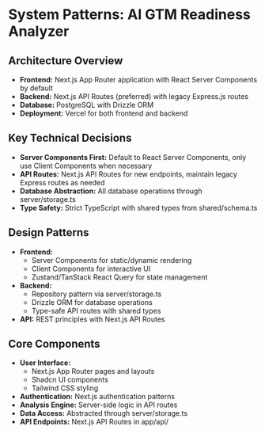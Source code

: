 # System Patterns: AI GTM Readiness Analyzer

## Architecture Overview
- **Frontend:** Next.js App Router application with React Server Components by default
- **Backend:** Next.js API Routes (preferred) with legacy Express.js routes
- **Database:** PostgreSQL with Drizzle ORM
- **Deployment:** Vercel for both frontend and backend

## Key Technical Decisions
- **Server Components First:** Default to React Server Components, only use Client Components when necessary
- **API Routes:** Next.js API Routes for new endpoints, maintain legacy Express routes as needed
- **Database Abstraction:** All database operations through server/storage.ts
- **Type Safety:** Strict TypeScript with shared types from shared/schema.ts

## Design Patterns
- **Frontend:**
  - Server Components for static/dynamic rendering
  - Client Components for interactive UI
  - Zustand/TanStack React Query for state management
- **Backend:**
  - Repository pattern via server/storage.ts
  - Drizzle ORM for database operations
  - Type-safe API routes with shared types
- **API:** REST principles with Next.js API Routes

## Core Components
- **User Interface:**
  - Next.js App Router pages and layouts
  - Shadcn UI components
  - Tailwind CSS styling
- **Authentication:** Next.js authentication patterns
- **Analysis Engine:** Server-side logic in API routes
- **Data Access:** Abstracted through server/storage.ts
- **API Endpoints:** Next.js API Routes in app/api/ 